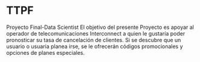 # TTPF
Proyecto Final-Data Scientist
El objetivo del presente Proyecto es apoyar al operador de telecomunicaciones Interconnect a quien le gustaría poder pronosticar su tasa de cancelación de clientes. Si se descubre que un usuario o usuaria planea irse, se le ofrecerán códigos promocionales y opciones de planes especiales. 
